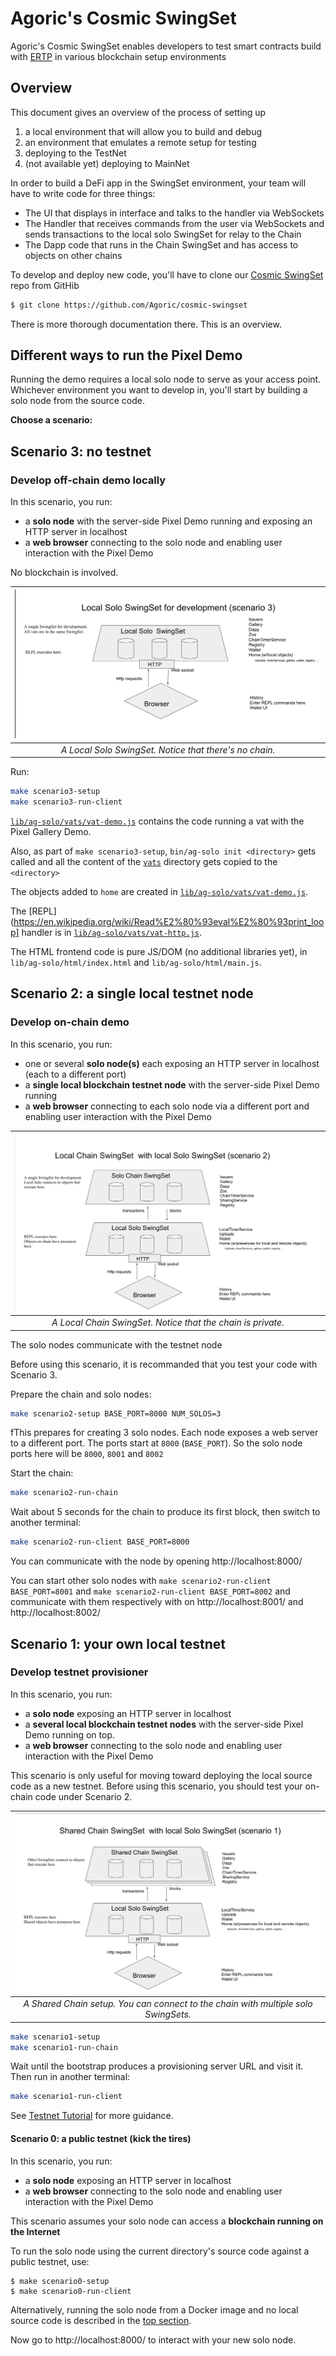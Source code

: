 # Agoric's Cosmic SwingSet

Agoric's Cosmic SwingSet enables developers to test smart contracts build with [ERTP](https://github.com/Agoric/ERTP) in various blockchain setup environments

## Overview
This document gives an overview of the process of setting up

1.  a local environment that will allow you to build and debug
2.  an environment that emulates a remote setup for testing
3.  deploying to the TestNet
4.  (not available yet) deploying to MainNet

In order to build a DeFi app in the SwingSet environment, your team will have to write code for three things:

* The UI that displays in interface and talks to the handler via WebSockets
* The Handler that receives commands from the user via WebSockets and sends
   transactions to the local solo SwingSet for relay to the Chain
* The Dapp code that runs in the Chain SwingSet and has access to objects on
      other chains


To develop and deploy new code, you'll have to clone our [Cosmic SwingSet](https://github.com/Agoric/cosmic-swingset) repo from GitHib

```sh
$ git clone https://github.com/Agoric/cosmic-swingset
```

There is more thorough documentation there. This is an overview.


## Different ways to run the Pixel Demo

Running the demo requires a local solo node to serve as your access point.
Whichever environment you want to develop in, you'll start by building a solo
node from the source code.

**Choose a scenario:**

## Scenario 3: no testnet
### Develop off-chain demo locally

In this scenario, you run:
- a **solo node** with the server-side Pixel Demo running and exposing an HTTP server in localhost
- a **web browser** connecting to the solo node and enabling user interaction with the Pixel Demo

No blockchain is involved.

| <img src="./assets/LocalSolo.png" alt="Local Solo"> |
|:--:|
| *A Local Solo SwingSet. Notice that there's no chain.* |

Run:
```sh
make scenario3-setup
make scenario3-run-client
```

[`lib/ag-solo/vats/vat-demo.js`](https://github.com/Agoric/cosmic-swingset/tree/master/lib/ag-solo/vats/vat-demo.js) contains the code running a vat with
the Pixel Gallery Demo.

Also, as part of `make scenario3-setup`, `bin/ag-solo init <directory>` gets called and all the
content of the [`vats`](https://github.com/Agoric/cosmic-swingset/tree/master/lib/ag-solo/vats) directory gets copied to the `<directory>`

The objects added to `home` are created in
[`lib/ag-solo/vats/vat-demo.js`](https://github.com/Agoric/cosmic-swingset/tree/master/lib/ag-solo/vats/vat-demo.js).

The [REPL](https://en.wikipedia.org/wiki/Read%E2%80%93eval%E2%80%93print_loop] handler is in
[`lib/ag-solo/vats/vat-http.js`](https://github.com/Agoric/cosmic-swingset/tree/master/lib/ag-solo/vats/vat-http.js).

The HTML frontend code is pure JS/DOM (no additional libraries yet), in
`lib/ag-solo/html/index.html` and `lib/ag-solo/html/main.js`.


## Scenario 2: a single local testnet node
### Develop on-chain demo

In this scenario, you run:
- one or several **solo node(s)** each exposing an HTTP server in localhost (each to a different port)
- a **single local blockchain testnet node** with the server-side Pixel Demo running
- a **web browser** connecting to each solo node via a different port and enabling user interaction with the Pixel Demo


| <img src="./assets/LocalChain.png" alt="Local Chain"> |
|:--:|
| *A Local Chain SwingSet. Notice that the chain is private.* |

The solo nodes communicate with the testnet node

Before using this scenario, it is recommanded that you test your code with Scenario 3.

Prepare the chain and solo nodes:
```sh
make scenario2-setup BASE_PORT=8000 NUM_SOLOS=3
```

fThis prepares for creating 3 solo nodes. Each node exposes a web server to a different port. The
ports start at `8000` (`BASE_PORT`). So the solo node ports here will be `8000`, `8001` and `8002`

Start the chain:
```sh
make scenario2-run-chain
```

Wait about 5 seconds for the chain to produce its first block, then switch to another terminal:
```sh
make scenario2-run-client BASE_PORT=8000
```

You can communicate with the node by opening http://localhost:8000/

You can start other solo nodes with `make scenario2-run-client BASE_PORT=8001` and `make
scenario2-run-client BASE_PORT=8002` and communicate with them respectively with on
http://localhost:8001/ and http://localhost:8002/


## Scenario 1: your own local testnet
### Develop testnet provisioner

In this scenario, you run:
- a **solo node** exposing an HTTP server in localhost
- a **several local blockchain testnet nodes** with the server-side Pixel Demo running on top.
- a **web browser** connecting to the solo node and enabling user interaction with the Pixel Demo

This scenario is only useful for moving toward deploying the local source code as a new
testnet. Before using this scenario, you should test your on-chain code under Scenario 2.

| <img src="./assets/SharedChain.png" alt="Shared Chain"> |
|:--:|
| *A Shared Chain setup. You can connect to the chain with multiple solo SwingSets.* |

```sh
make scenario1-setup
make scenario1-run-chain
```

Wait until the bootstrap produces a provisioning server URL and visit it.  Then run in another terminal:

```sh
make scenario1-run-client
```

See [Testnet Tutorial](https://github.com/Agoric/cosmic-swingset#testnet-tutorial) for more guidance.

#### Scenario 0: a public testnet (kick the tires)

In this scenario, you run:
- a **solo node** exposing an HTTP server in localhost
- a **web browser** connecting to the solo node and enabling user interaction with the Pixel Demo

This scenario assumes your solo node can access a **blockchain running on the Internet**

To run the solo node using the current directory's source code against a public testnet, use:
```
$ make scenario0-setup
$ make scenario0-run-client
```

Alternatively, running the solo node from a Docker image and no local source code is described in the [top section](#overview).

Now go to http://localhost:8000/ to interact with your new solo node.


